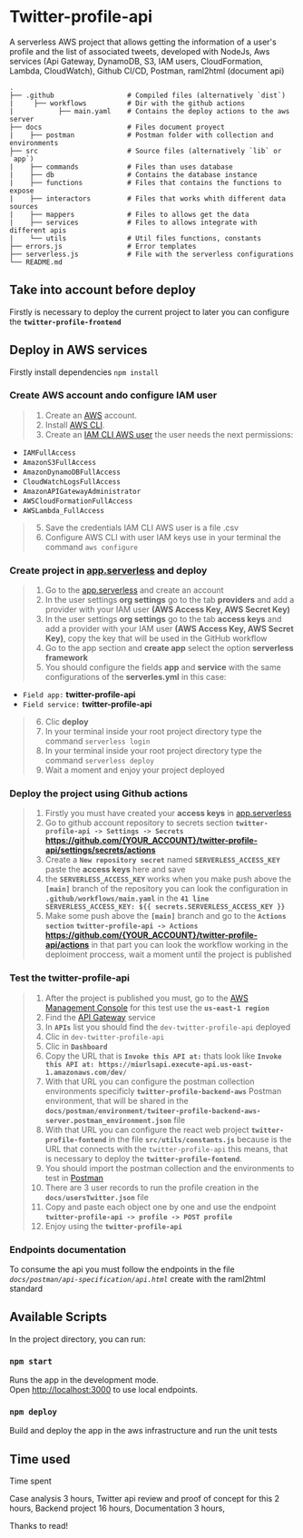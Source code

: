 # Twitter-profile-api

A serverless AWS project that allows getting the information of a user's profile and the list of associated tweets, developed with NodeJs, Aws services (Api Gateway, DynamoDB, S3, IAM users, CloudFormation, Lambda, CloudWatch), Github CI/CD, Postman, raml2html (document api)

    .
    ├── .github                  # Compiled files (alternatively `dist`)
	|	  ├── workflows       	 # Dir with the github actions
	|			├── main.yaml    # Contains the deploy actions to the aws server
    ├── docs                  	 # Files document proyect
	|	 ├── postman             # Postman folder with collection and environments
    ├── src                      # Source files (alternatively `lib` or `app`)
    |    ├── commands         	 # Files than uses database
	|    ├── db         	     # Contains the database instance
    |    ├── functions           # Files that contains the functions to expose
    |    ├── interactors         # Files that works whith different data sources
    |    ├── mappers             # Files to allows get the data
    |    ├── services            # Files to allows integrate with different apis
    |    └── utils               # Util files functions, constants
    ├── errors.js                # Error templates
    ├── serverless.js            # File with the serverless configurations
    └── README.md

## Take into account before deploy

Firstly is necessary to deploy the current project to later you can configure the **`twitter-profile-frontend`**

## Deploy in AWS services

Firstly install dependencies `npm install`

### Create AWS account ando configure IAM user
> 1.   Create an [AWS](https://aws.amazon.com/free/) account.
> 2.   Install [AWS CLI]( https://aws.amazon.com/cli/).
> 4.   Create an [IAM CLI AWS user](https://docs.aws.amazon.com/IAM/latest/UserGuide/id_users_create.html#id_users_create_cliwpsapi) the user needs the next permissions:
- `IAMFullAccess`
- `AmazonS3FullAccess`
- `AmazonDynamoDBFullAccess`
- `CloudWatchLogsFullAccess`
- `AmazonAPIGatewayAdministrator`
- `AWSCloudFormationFullAccess`
- `AWSLambda_FullAccess`
> 5.   Save the credentials IAM CLI AWS user is a file .csv
> 6.   Configure AWS CLI with user IAM keys use in your terminal the command `aws configure`

### Create project in [app.serverless](https://app.serverless.com/) and deploy

> 1.   Go to the [app.serverless](https://app.serverless.com/) and create an account
> 2.   In the user settings **org settings** go to the tab **providers** and add a provider with your IAM user **(AWS Access Key, AWS Secret Key)**
> 3.   In the user settings **org settings** go to the tab **access keys** and add a provider with your IAM user **(AWS Access Key, AWS Secret Key)**, copy the key that will be used in the GitHub workflow
> 4.   Go to the app section and **create app** select the option **serverless framework**
> 5.   You should configure the fields **app** and **service** with the same configurations of the **serverles.yml** in this case:
- `Field app:` **twitter-profile-api**
- `Field service:` **twitter-profile-api**
> 6.   Clic **deploy**
> 7.   In your terminal inside your root project directory type the command `serverless login`
> 8.   In your terminal inside your root project directory type the command `serverless deploy`
> 8.   Wait a moment and enjoy your project deployed

### Deploy the project using Github actions

> 1.   Firstly you must have created your **access keys** in [app.serverless](https://app.serverless.com/)
> 2.   Go to github account repository to secrets section **`twitter-profile-api -> Settings -> Secrets`** **https://github.com/{YOUR_ACCOUNT}/twitter-profile-api/settings/secrets/actions**
> 3.   Create a **`New repository secret`** named **`SERVERLESS_ACCESS_KEY`** paste the **access keys** here and save
> 4.   the **`SERVERLESS_ACCESS_KEY`** works when you make push above the **`[main]`** branch of the repository you can look the configuration in **`.github/workflows/main.yaml`** in the **`41 line SERVERLESS_ACCESS_KEY: ${{ secrets.SERVERLESS_ACCESS_KEY }}`**
> 5.   Make some push above the **`[main]`** branch and go to the **`Actions section`** **`twitter-profile-api -> Actions`** **https://github.com/{YOUR_ACCOUNT}/twitter-profile-api/actions** in that part you can look the workflow working in the deploiment proccess, wait a moment until the project is published

### Test the twitter-profile-api

> 1.   After the project is published you must, go to the [AWS Management Console](https://console.aws.amazon.com/console/home?region=us-east-1) for this test use the **`us-east-1 region`**
> 2.   Find the [API Gateway](https://console.aws.amazon.com/apigateway/main/apis?region=us-east-1) service
> 3.   In **`APIs`** list you should find the `dev-twitter-profile-api` deployed 
> 4.   Clic in `dev-twitter-profile-api`
> 5.   Clic in **`Dashboard`**
> 6.   Copy the URL that is **`Invoke this API at:`** thats look like **`Invoke this API at: https://miurlsapi.execute-api.us-east-1.amazonaws.com/dev/`**
> 7.   With that URL you can configure the postman collection environments specificly **`twitter-profile-backend-aws`** Postman environment, that will be shared in the **`docs/postman/environment/twiteer-profile-backend-aws-server.postman_environment.json`** file
> 8.   With that URL you can configure the react web project **`twitter-profile-fontend`** in the file **`src/utils/constants.js`** because is the URL that connects with the `twitter-profile-api` this means, that is necessary to deploy the **`twitter-profile-fontend`**.
> 9.   You should import the postman collection and the environments to test in [Postman](https://www.postman.com/downloads/)
> 10.  There are 3 user records to run the profile creation in the **`docs/usersTwitter.json`** file
> 11.  Copy and paste each object one by one and use the endpoint **`twitter-profile-api -> profile -> POST profile`**
> 12.  Enjoy using the **`twitter-profile-api`**

### Endpoints documentation 

To consume the api you must follow the endpoints in the file *`docs/postman/api-specification/api.html`* create with the raml2html standard

## Available Scripts

In the project directory, you can run:

### `npm start`

Runs the app in the development mode.\
Open [http://localhost:3000](http://localhost:3000) to use local endpoints.

### `npm deploy`

Build and deploy the app in the aws infrastructure and run the unit tests

## Time used 

Time spent

Case analysis 3 hours, 
Twitter api review and proof of concept for this 2 hours, 
Backend project 16 hours,
Documentation 3 hours,

Thanks to read!
